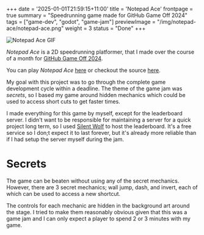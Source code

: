 +++
date = '2025-01-01T21:59:15+11:00'
title = 'Notepad Ace'
frontpage = true
summary = "Speedrunning game made for GitHub Game Off 2024"
tags = ["game-dev", "godot", "game-jam"]
previewImage = "/img/notepad-ace/notepad-ace.png"
weight = 3
status = "Done"
+++

![Notepad Ace GIF](/gif/notepad-ace.gif)

*Notepad Ace* is a 2D speedrunning platformer, that I made over the course of a month for [GitHub Game Off 2024](https://itch.io/jam/game-off-2024).

You can play *Notepad Ace* [here](https://thisisrob.itch.io/notepad-ace) or checkout the source [here](https://github.com/Robert-Riordan-UCD/GitHubGameOff2024).

My goal with this project was to go through the complete game development cycle within a deadline. The theme of the game jam was *secrets*, so I based my game around hidden mechanics which could be used to access short cuts to get faster times.

I made everything for this game by myself, except for the leaderboard server. I didn't want to be responsible for maintaining a server for a quick project long term, so I used [Silent Wolf](https://silentwolf.com/) to host the leaderboard. It's a free service so I don;t expect it to last forever, but it's already more reliable than if I had setup the server myself during the jam.

# Secrets

The game can be beaten without using any of the secret mechanics. However, there are 3 secret mechanics; wall jump, dash, and invert, each of which can be used to access a new shortcut.

The controls for each mechanic are hidden in the background art around the stage. I tried to make them reasonably obvious given that this was a game jam and I can only expect a player to spend 2 or 3 minutes with my game.
